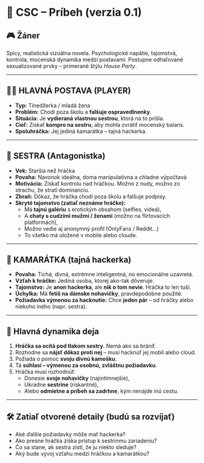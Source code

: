 
# 📘 CSC – Príbeh (verzia 0.1)

## 🎮 Žáner
Spicy, realistická vizuálna novela. Psychologické napätie, tajomstvá, kontrola, mocenská dynamika medzi postavami. Postupne odhaľované sexualizované prvky – primerané štýlu *House Party*.

---

## 🧍‍♀️ HLAVNÁ POSTAVA (PLAYER)
- **Typ:** Tínedžerka / mladá žena  
- **Problém:** Chodí poza školu a **falšuje ospravedlnenky**.  
- **Situácia:** Je **vydieraná vlastnou sestrou**, ktorá na to prišla.  
- **Cieľ:** Získať **kompro na sestru**, aby mohla zvrátiť mocenský balans.  
- **Spoluhráčka:** Jej jediná kamarátka – tajná hackerka.

---

## 👭 SESTRA (Antagonistka)
- **Vek:** Staršia než hráčka  
- **Povaha:** Navonok ideálna, doma manipulatívna a chladne výpočtavá  
- **Motivácia:** Získať kontrolu nad hráčkou. Možno z nudy, možno zo strachu, že stratí dominanciu.  
- **Zbraň:** Dôkaz, že hráčka chodí poza školu a falšuje podpisy.  
- **Skryté tajomstvo (zatiaľ neznáme hráčke):**
  - Má **tajnú galériu** s erotickým obsahom (selfies, videá),  
  - A **chaty s cudzími mužmi / ženami** (možno na flirtovacích platformách),  
  - Možno vedie aj anonymný profil (OnlyFans / Reddit...)  
  - To všetko má uložené v mobile alebo cloude.

---

## 🖤 KAMARÁTKA (tajná hackerka)
- **Povaha:** Tichá, divná, extrémne inteligentná, no emocionálne uzavretá.  
- **Vzťah k hráčke:** Jediná osoba, ktorej ako-tak dôveruje.  
- **Tajomstvo:** Je **anon hackerka**, ale **nik o tom nevie**. Hráčka to len tuší.  
- **Úchylka:** Má **fetiš na dámske nohavičky**, pravdepodobne použité.  
- **Požiadavka výmenou za hacknutie:** Chce **jeden pár** – od hráčky alebo niekoho iného (napr. sestra).

---

## 🔁 Hlavná dynamika deja
1. **Hráčka sa ocitá pod tlakom sestry.** Nemá ako sa brániť.  
2. Rozhodne sa **nájsť dôkaz proti nej** – musí hacknúť jej mobil alebo cloud.  
3. Požiada o pomoc **svoju divnú kamošku**.  
4. Tá **súhlasí – výmenou za osobnú, zvláštnu požiadavku**.  
5. Hráčka musí rozhodnúť:  
   - Donesie **svoje nohavičky** (najintímnejšie),  
   - Ukradne **sestrine** (riskantné),  
   - Alebo **odmietne a príbeh sa zadrhne**, kým nenájde inú cestu.

---

## 🛠️ Zatiaľ otvorené detaily (budú sa rozvíjať)
- Aké ďalšie požiadavky môže mať hackerka?  
- Ako presne hráčka získa prístup k sestrinmu zariadeniu?  
- Čo sa stane, ak sestra zistí, že ju niekto sleduje?  
- Aký bude vývoj vzťahu medzi hráčkou a kamarátkou?
